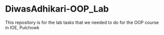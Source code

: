 # DiwasAdhikari-OOP_Lab
This repository is for the lab tasks that we needed to do for the OOP course in IOE, Pulchowk
